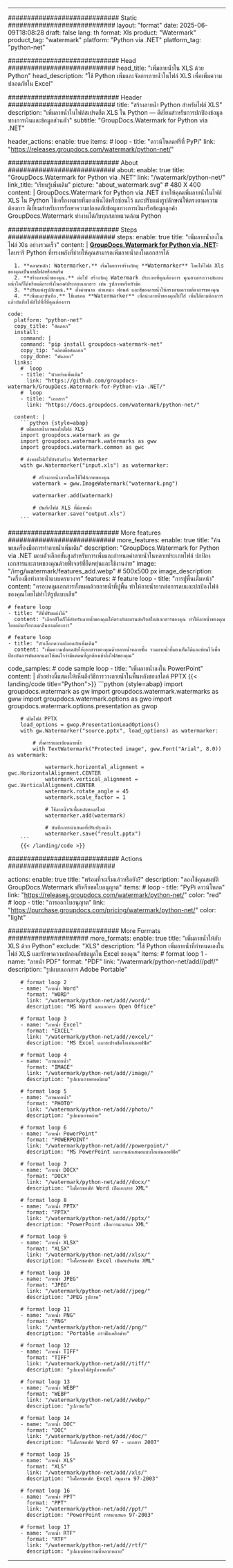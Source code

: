 
---
############################# Static ############################
layout: "format"
date:  2025-06-09T18:08:28
draft: false
lang: th
format: Xls
product: "Watermark"
product_tag: "watermark"
platform: "Python via .NET"
platform_tag: "python-net"

############################# Head ############################
head_title: "เพิ่มลายน้ำใน XLS ด้วย Python"
head_description: "ใช้ Python เพิ่มและจัดการลายน้ำในไฟล์ XLS เพื่อเพิ่มความปลอดภัยใน Excel"

############################# Header ############################
title: "สร้างลายน้ำ Python สำหรับไฟล์ XLS" 
description: "เพิ่มลายน้ำในไฟล์สเปรดชีต XLS ใน Python — ดีเยี่ยมสำหรับการปกป้องข้อมูลทางการเงินและข้อมูลส่วนตัว"
subtitle: "GroupDocs.Watermark for Python via .NET" 

header_actions:
  enable: true
  items:
    #  loop
    - title: "ดาวน์โหลดฟรีที่ PyPi"
      link: "https://releases.groupdocs.com/watermark/python-net/"
      
############################# About ############################
about:
    enable: true
    title: "GroupDocs.Watermark for Python via .NET"
    link: "/watermark/python-net/"
    link_title: "เรียนรู้เพิ่มเติม"
    picture: "about_watermark.svg" # 480 X 400
    content: |
       GroupDocs.Watermark for Python via .NET ช่วยให้คุณเพิ่มลายน้ำในไฟล์ XLS ใน Python ใช้เครื่องหมายที่มองเห็นได้หรือซ่อนไว้ และปรับแต่งรูปลักษณ์ให้ตรงตามความต้องการ ดีเยี่ยมสำหรับการรักษาความปลอดภัยข้อมูลทางการเงินหรือข้อมูลลูกค้า GroupDocs.Watermark ทำงานได้กับทุกสภาพแวดล้อม Python

############################# Steps ############################
steps:
    enable: true
    title: "เพิ่มลายน้ำลงในไฟล์ Xls อย่างรวดเร็ว"
    content: |
      **[GroupDocs.Watermark for Python via .NET](https://products.groupdocs.com/watermark/python-net/):** ไลบรารี Python ที่ทรงพลังที่ช่วยให้คุณสามารถเพิ่มลายน้ำลงในเอกสารได้
      
      1. **คลาสหลัก: Watermarker.** เริ่มโดยการสร้างวัตถุ **Watermarker** โดยให้ไฟล์ Xls ของคุณเป็นพาธไฟล์หรือสตรีม
      2. **สร้างลายน้ำของคุณ.** ต่อไป สร้างวัตถุ Watermark ประเภทที่คุณต้องการ คุณสามารถวางมันบนหน้าใดก็ได้หรือแม้กระทั่งในองค์ประกอบเอกสาร เช่น รูปภาพหรือหัวข้อ
      3. **ปรับแต่งรูปลักษณ์.** ตั้งค่าขนาด ตำแหน่ง ฟอนต์ และสีของลายน้ำให้ตรงตามความต้องการของคุณ
      4. **เพิ่มและบันทึก.** ใช้เมธอด **Watermarker** เพื่อนำลายน้ำของคุณไปใส่ เพิ่มได้ตามต้องการ แล้วบันทึกไฟล์ไปที่ที่ที่คุณต้องการ
   
    code:
      platform: "python-net"
      copy_title: "คัดลอก"
      install:
        command: |
        command: "pip install groupdocs-watermark-net"
        copy_tip: "คลิกเพื่อคัดลอก"
        copy_done: "คัดลอก"
      links:
        #  loop
        - title: "ตัวอย่างเพิ่มเติม"
          link: "https://github.com/groupdocs-watermark/GroupDocs.Watermark-for-Python-via-.NET/"
        #  loop
        - title: "เอกสาร"
          link: "https://docs.groupdocs.com/watermark/python-net/"
          
      content: |
        ```python {style=abap}
        # เพิ่มลายน้ำภาพลงในไฟล์ XLS
        import groupdocs.watermark as gw
        import groupdocs.watermark.watermarks as gww
        import groupdocs.watermark.common as gwс

        # ส่งพาธไฟล์ไปยังตัวสร้าง Watermarker
        with gw.Watermarker("input.xls") as watermarker:

            # สร้างลายน้ำภาพโดยใช้ไฟล์ภาพของคุณ
            watermark = gww.ImageWatermark("watermark.png")

            watermarker.add(watermark)

            # บันทึกไฟล์ XLS ที่มีลายน้ำ
            watermarker.save("output.xls")
        ```  

############################# More features ############################
more_features:
  enable: true
  title: "ค้นพบเครื่องมือการทำลายน้ำเพิ่มเติม"
  description: "GroupDocs.Watermark for Python via .NET มอบตัวเลือกขั้นสูงสำหรับการเพิ่มและกำหนดค่าลายน้ำในหลายประเภทไฟล์ ปกป้องเอกสารและภาพของคุณด้วยฟีเจอร์ที่ยืดหยุ่นและใช้งานง่าย"
  image: "/img/watermark/features_add.webp" # 500x500 px
  image_description: "เครื่องมือทำลายน้ำแบบครบวงจร"
  features:
    # feature loop
    - title: "การปูพื้นเต็มหน้า"
      content: "ครอบคลุมเอกสารทั้งหมดด้วยลายน้ำที่ปูพื้น ทำให้ลายน้ำยากต่อการลบและปกป้องไฟล์ของคุณโดยไม่ทำให้รูปแบบเสีย"

    # feature loop
    - title: "สีที่ปรับแต่งได้"
      content: "เลือกสีใดก็ได้สำหรับลายน้ำของคุณให้ตรงกับแบรนด์หรือสไตล์เอกสารของคุณ ทำให้ลายน้ำของคุณโดดเด่นหรือกลมกลืนตามต้องการ"

    # feature loop
    - title: "ตัวเลือกความปลอดภัยเพิ่มเติม"
      content: "เพิ่มความปลอดภัยให้เอกสารของคุณด้วยลายน้ำหลายชั้น รวมลายน้ำที่มองเห็นได้และซ่อนไว้เพื่อป้องกันการคัดลอกและให้แน่ใจว่ามีแค่คนที่ถูกต้องเข้าถึงไฟล์ของคุณ"
      
  code_samples:
    # code sample loop
    - title: "เพิ่มลายน้ำลงใน PowerPoint"
      content: |
        ตัวอย่างนี้แสดงให้เห็นถึงวิธีการวางลายน้ำในพื้นหลังของสไลด์ PPTX
        {{< landing/code title="Python">}}
        ```python {style=abap}
        import groupdocs.watermark as gw
        import groupdocs.watermark.watermarks as gww
        import groupdocs.watermark.options as gwo
        import groupdocs.watermark.options.presentation as gwop

        # เปิดไฟล์ PPTX
        load_options = gwop.PresentationLoadOptions()
        with gw.Watermarker("source.pptx", load_options) as watermarker:

            # ตั้งค่ารายละเอียดลายน้ำ
            with TextWatermark("Protected image", gww.Font("Arial", 8.0)) as watermark:

                watermark.horizontal_alignment = gwс.HorizontalAlignment.CENTER
                watermark.vertical_alignment = gwс.VerticalAlignment.CENTER
                watermark.rotate_angle = 45
                watermark.scale_factor = 1

                # ใช้ลายน้ำกับพื้นหลังของสไลด์
                watermarker.add(watermark)

                # บันทึกการนำเสนอที่ปรับปรุงแล้ว
                watermarker.save("result.pptx")
        ```
        {{< /landing/code >}}


############################# Actions ############################

actions:
  enable: true
  title: "พร้อมที่จะเริ่มแล้วหรือยัง?"
  description: "ลองใช้คุณสมบัติ GroupDocs.Watermark ฟรีหรือขอใบอนุญาต"
  items:
    #  loop
    - title: "PyPi ดาวน์โหลด"
      link: "https://releases.groupdocs.com/watermark/python-net/"
      color: "red"
        #  loop
    - title: "การออกใบอนุญาต"
      link: "https://purchase.groupdocs.com/pricing/watermark/python-net/"
      color: "light"


############################# More Formats #####################
more_formats:
    enable: true
    title: "เพิ่มลายน้ำให้กับ XLS ด้วย Python"
    exclude: "XLS"
    description: "ใช้ Python เพิ่มลายน้ำที่กำหนดเองในไฟล์ XLS และรักษาความปลอดภัยข้อมูลใน Excel ของคุณ"
    items: 
        # format loop 1
        - name: "ลายน้ำ PDF"
          format: "PDF"
          link: "/watermark/python-net/add//pdf/"
          description: "รูปแบบเอกสาร Adobe Portable"

        # format loop 2
        - name: "ลายน้ำ Word"
          format: "WORD"
          link: "/watermark/python-net/add//word/"
          description: "MS Word และเอกสาร Open Office"
          
        # format loop 3
        - name: "ลายน้ำ Excel"
          format: "EXCEL"
          link: "/watermark/python-net/add//excel/"
          description: "MS Excel และสเปรดชีตโอเพ่นออฟฟิศ"

        # format loop 4
        - name: "ภาพลายน้ำ"
          format: "IMAGE"
          link: "/watermark/python-net/add//image/"
          description: "รูปแบบภาพยอดนิยม"

        # format loop 5
        - name: "ภาพลายน้ำ"
          format: "PHOTO"
          link: "/watermark/python-net/add//photo/"
          description: "รูปแบบภาพถ่าย"

        # format loop 6
        - name: "ลายน้ำ PowerPoint"
          format: "POWERPOINT"
          link: "/watermark/python-net/add//powerpoint/"
          description: "MS PowerPoint และงานนำเสนอแบบโอเพ่นออฟฟิศ"

        # format loop 7
        - name: "ลายน้ำ DOCX"
          format: "DOCX"
          link: "/watermark/python-net/add//docx/"
          description: "ไมโครซอฟท์ Word เปิดเอกสาร XML"
          
        # format loop 8
        - name: "ลายน้ำ PPTX"
          format: "PPTX"
          link: "/watermark/python-net/add//pptx/"
          description: "PowerPoint เปิดการนำเสนอ XML"
          
        # format loop 9
        - name: "ลายน้ำ XLSX"
          format: "XLSX"
          link: "/watermark/python-net/add//xlsx/"
          description: "ไมโครซอฟท์ Excel เปิดสเปรดชีต XML"

        # format loop 10
        - name: "ลายน้ำ JPEG"
          format: "JPEG"
          link: "/watermark/python-net/add//jpeg/"
          description: "JPEG รูปภาพ"

        # format loop 11
        - name: "ลายน้ำ PNG"
          format: "PNG"
          link: "/watermark/python-net/add//png/"
          description: "Portable กราฟิกเครือข่าย"

        # format loop 12
        - name: "ลายน้ำ TIFF"
          format: "TIFF"
          link: "/watermark/python-net/add//tiff/"
          description: "รูปแบบไฟล์รูปภาพแท็ก"

        # format loop 13
        - name: "ลายน้ำ WEBP"
          format: "WEBP"
          link: "/watermark/python-net/add//webp/"
          description: "รูปภาพเว็บ"

        # format loop 14
        - name: "ลายน้ำ DOC"
          format: "DOC"
          link: "/watermark/python-net/add//doc/"
          description: "ไมโครซอฟท์ Word 97 - เอกสาร 2007"

        # format loop 15
        - name: "ลายน้ำ XLS"
          format: "XLS"
          link: "/watermark/python-net/add//xls/"
          description: "ไมโครซอฟท์ Excel สมุดงาน 97-2003"

        # format loop 16
        - name: "ลายน้ำ PPT"
          format: "PPT"
          link: "/watermark/python-net/add//ppt/"
          description: "PowerPoint การนำเสนอ 97-2003"

        # format loop 17
        - name: "ลายน้ำ RTF"
          format: "RTF"
          link: "/watermark/python-net/add//rtf/"
          description: "รูปแบบข้อความที่หลากหลาย"

---